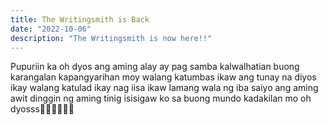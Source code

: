 ```yaml
---
title: The Writingsmith is Back
date: "2022-10-06"
description: "The Writingsmith is now here!!"
---
```


Pupuriin ka oh dyos ang aming alay ay pag samba kalwalhatian buong karangalan kapangyarihan moy walang katumbas ikaw ang tunay na diyos ikay walang katulad ikay nag iisa ikaw lamang wala ng iba saiyo ang aming awit dinggin ng aming tinig isisigaw ko sa buong mundo kadakilan mo oh dyosss💖🙏🙏🙏🙏😍
